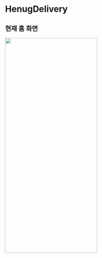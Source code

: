 # HenugDelivery
## 현재 홈 화면
<img src="https://github.com/sbh0609/HenugDelivery/blob/leewonchan/KakaoTalk_20230519_153108311.jpg?raw=true)" width="300" height="700"/>
